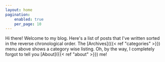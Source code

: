 ```yaml
---
layout: home
pagination:
    enabled: true
    per_page: 10
---
```


Hi there! Welcome to my blog. Here's a list of posts that I've written sorted in the reverse chronological order. The [Archives]({{< ref "categories" >}}) menu above shows a category wise listing. Oh, by the way, I completely forgot to tell you [About]({{< ref "about" >}}) me!